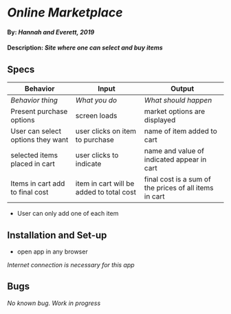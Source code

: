 # _Online Marketplace_

#### By: _Hannah and Everett, 2019_

#### Description: _Site where one can select and buy items_

## Specs

| Behavior | Input | Output |
| --- | --- | --- |
| _Behavior thing_ | _What you do_ | _What should happen_ |
| Present purchase options | screen loads | market options are displayed |
| User can select options they want | user clicks on item to purchase | name of item added to cart |
| selected items placed in cart | user clicks to indicate | name and value of indicated appear in cart |
| Items in cart add to final cost | item in cart will be added to total cost | final cost is a sum of the prices of all items in cart |

* User can only add one of each item

## Installation and Set-up

* open app in any browser

_Internet connection is necessary for this app_

## Bugs
_No known bug. Work in progress_
